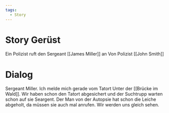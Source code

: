 ```yaml
---
tags:
  - Story
---
```

# Story Gerüst
Ein Polizist ruft den Sergeant [[James Miller]] an
Von Polizist [[John Smith]]
# Dialog
Sergeant Miller. 
Ich melde mich gerade vom Tatort Unter der [[Brücke im Wald]]. Wir haben schon den Tatort abgesichert und der Suchtrupp warten schon auf sie Seargent. Der Man von der Autopsie hat schon die Leiche abgeholt, da müssen sie auch mal anrufen.
Wir werden uns gleich sehen.